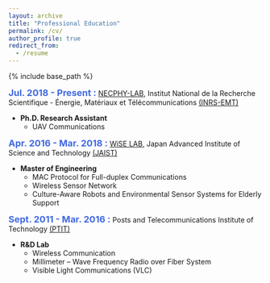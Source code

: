 ```yaml
---
layout: archive
title: "Professional Education"
permalink: /cv/
author_profile: true
redirect_from:
  - /resume
---
```


{% include base_path %}

**<font size="4" color="#4169E1">Jul. 2018 - Present :</font>** [NECPHY-LAB](http://necphy-lab.com/), Institut National de la Recherche Scientifique - Énergie, Matériaux et Télécommunications [(INRS-EMT)](http://www.emt.inrs.ca/emt/)
- **Ph.D. Research Assistant** 
  - UAV Communications

**<font size="4" color="#4169E1">Apr. 2016 - Mar. 2018 :</font>** [WiSE LAB](http://www.jaist.ac.jp/is/labs/lim-lab/people.php), Japan Advanced Institute of Science and Technology [(JAIST)](http://www.jaist.ac.jp/index.html) 
- **Master of Engineering** 
  - MAC Protocol for Full-duplex Communications
  - Wireless Sensor Network
  - Culture-Aware Robots and Environmental Sensor Systems for Elderly Support

**<font size="4" color="#4169E1">Sept. 2011 - Mar. 2016 :</font>** Posts and Telecommunications Institute of Technology [(PTIT)](http://portal.ptit.edu.vn/) 
- **R&D Lab**  
  - Wireless Communication
  - Millimeter – Wave Frequency Radio over Fiber System
  - Visible Light Communications (VLC)
